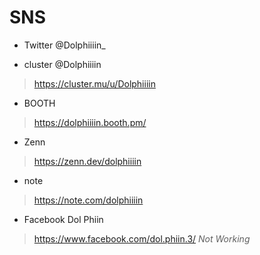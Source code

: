 # SNS
- Twitter @Dolphiiiin_ 
> [](https://twitter.com/Dolphiiiin_)
- cluster @Dolphiiiin  
> https://cluster.mu/u/Dolphiiiin
- BOOTH 
> https://dolphiiiin.booth.pm/
- Zenn
> https://zenn.dev/dolphiiiin
- note
> https://note.com/dolphiiiin

- Facebook Dol Phiin   
> https://www.facebook.com/dol.phiin.3/  *Not Working*
